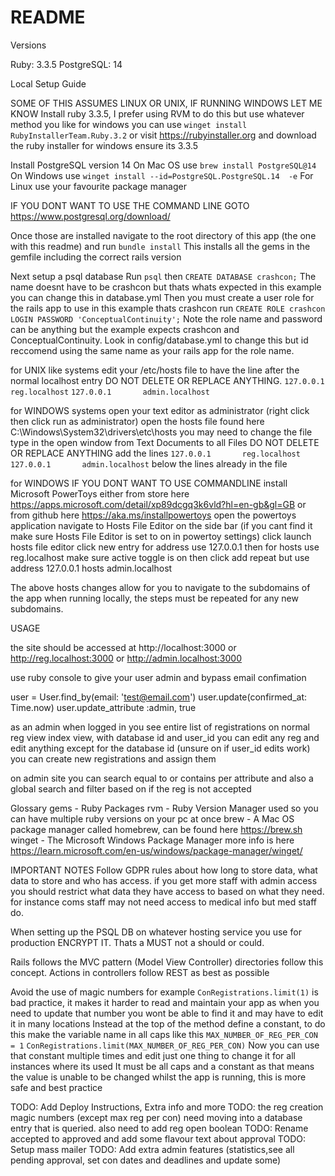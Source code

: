 # README

Versions

Ruby: 3.3.5
PostgreSQL: 14

Local Setup Guide

SOME OF THIS ASSUMES LINUX OR UNIX, IF RUNNING WINDOWS LET ME KNOW
Install ruby 3.3.5, I prefer using RVM to do this but use whatever method you like
for windows you can use
`winget install RubyInstallerTeam.Ruby.3.2`
or visit https://rubyinstaller.org and download the ruby installer for windows ensure its 3.3.5

Install PostgreSQL version 14
On Mac OS use
`brew install PostgreSQL@14`
On Windows use 
`winget install --id=PostgreSQL.PostgreSQL.14  -e`
For Linux
use your favourite package manager

IF YOU DONT WANT TO USE THE COMMAND LINE GOTO https://www.postgresql.org/download/

Once those are installed navigate to the root directory of this app (the one with this readme) and run
`bundle install`
This installs all the gems in the gemfile including the correct rails version

Next setup a psql database
Run `psql`
then `CREATE DATABASE crashcon;` The name doesnt have to be crashcon but thats whats expected in this example you can change this in database.yml
Then you must create a user role for the rails app to use in this example thats crashcon
run `CREATE ROLE crashcon LOGIN PASSWORD 'ConceptualContinuity';` Note the role name and password can be anything but the example expects crashcon and ConceptualContinuity. Look in config/database.yml to change this but id reccomend using the same name as your rails app for the role name.

for UNIX like systems
edit your /etc/hosts file to have the line after the normal localhost entry DO NOT DELETE OR REPLACE ANYTHING.
`127.0.0.1       reg.localhost`
`127.0.0.1       admin.localhost`

for WINDOWS systems
open your text editor as administrator (right click then click run as administrator)
open the hosts file found here C:\Windows\System32\drivers\etc\hosts you may need to change the file type in the open window from Text Documents to all Files
DO NOT DELETE OR REPLACE ANYTHING
add the lines
`127.0.0.1       reg.localhost`
`127.0.0.1       admin.localhost`
below the lines already in the file

for WINDOWS IF YOU DONT WANT TO USE COMMANDLINE
install Microsoft PowerToys either from store here https://apps.microsoft.com/detail/xp89dcgq3k6vld?hl=en-gb&gl=GB or from github here https://aka.ms/installpowertoys
open the powertoys application
navigate to Hosts File Editor on the side bar   (if you cant find it make sure Hosts File Editor is set to on in powertoy settings)
click launch hosts file editor
click new entry
for address use 127.0.0.1
then for hosts use reg.localhost
make sure active toggle is on then click add
repeat but use
address 127.0.0.1
hosts admin.localhost

The above hosts changes allow for you to navigate to the subdomains of the app when running locally, the steps must be repeated for any new subdomains.

USAGE

the site should be accessed at http://localhost:3000
or http://reg.localhost:3000
or http://admin.localhost:3000

use ruby console to give your user admin and bypass email confimation

user = User.find_by(email: 'test@email.com')
user.update(confirmed_at: Time.now)
user.update_attribute :admin, true

as an admin when logged in you see entire list of registrations on normal reg view index view, with database id and user_id
you can edit any reg and edit anything except for the database id (unsure on if user_id edits work)
you can create new registrations and assign them 

on admin site you can search equal to or contains per attribute and also a global search and filter based on if the reg is not accepted


Glossary
gems - Ruby Packages
rvm - Ruby Version Manager used so you can have multiple ruby versions on your pc at once
brew - A Mac OS package manager called homebrew, can be found here https://brew.sh
winget - The Microsoft Windows Package Manager more info is here https://learn.microsoft.com/en-us/windows/package-manager/winget/

IMPORTANT NOTES
Follow GDPR rules about how long to store data, what data to store and who has access. if you get more staff with admin access you should restrict what data they have access to based on what they need. for instance coms staff may not need access to medical info but med staff do.

When setting up the PSQL DB on whatever hosting service you use for production ENCRYPT IT. Thats a MUST not a should or could.

Rails follows the MVC pattern (Model View Controller) directories follow this concept.
Actions in controllers follow REST as best as possible

Avoid the use of magic numbers for example
`ConRegistrations.limit(1)` is bad practice, it makes it harder to read and maintain your app as when you need to update that number you wont be able to find it and may have to edit it in many locations
Instead at the top of the method define a constant, to do this make the variable name in all caps like this
`MAX_NUMBER_OF_REG_PER_CON = 1`
`ConRegistrations.limit(MAX_NUMBER_OF_REG_PER_CON)`
Now you can use that constant multiple times and edit just one thing to change it for all instances where its used
It must be all caps and a constant as that means the value is unable to be changed whilst the app is running, this is more safe and best practice



TODO: Add Deploy Instructions, Extra info and more
TODO: the reg creation magic numbers (except max reg per con) need moving into a database entry that is queried. also need to add reg open boolean
TODO: Rename accepted to approved and add some flavour text about approval
TODO: Setup mass mailer
TODO: Add extra admin features (statistics,see all pending approval, set con dates and deadlines and update some)